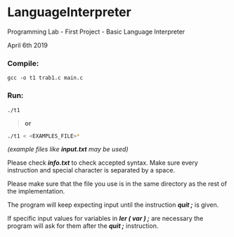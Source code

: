# LanguageInterpreter
Programming Lab - First Project - Basic Language Interpreter 

April 6th 2019

### Compile:

	gcc -o t1 trab1.c main.c

### Run:

	./t1
  
  > **or**
  ```bash
  ./t1 < <EXAMPLES_FILE>*
  ```
 *(example files like **input.txt** may be used)*
 
Please check ***info.txt*** to check accepted syntax. Make sure every instruction and special character is separated by a space.

Please make sure that the file you use is in the same directory as the rest of the implementation.
  
The program will keep expecting input until the instruction ***quit ;*** is given.

If specific input values for variables in ***ler ( var ) ;*** are necessary the program will ask for them after the ***quit ;*** instruction.
